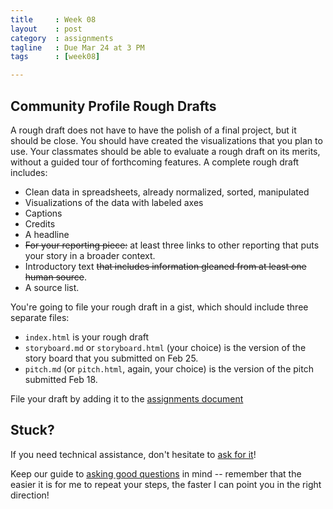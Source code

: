 ```yaml
---
title     : Week 08
layout    : post
category  : assignments
tagline   : Due Mar 24 at 3 PM
tags      : [week08]

---
```


## Community Profile Rough Drafts

A rough draft does not have to have the polish of a final project, but it should be close. You should have created the visualizations that you plan to use. Your classmates should be able to evaluate a rough draft on its merits, without a guided tour of forthcoming features. A complete rough draft includes:

+ Clean data in spreadsheets, already normalized, sorted, manipulated
+ Visualizations of the data with labeled axes
+ Captions
+ Credits
+ A headline
+ <del>For your reporting piece:</del> at least three links to other reporting that puts your story in a broader context.
+ Introductory text <del>that includes information gleaned from at least one human source</del>.
+ A source list. 

You're going to file your rough draft in a gist, which should include three separate files:

+ `index.html` is your rough draft
+ `storyboard.md` or `storyboard.html` (your choice) is the version of the story board that you submitted on Feb 25.
+ `pitch.md` (or `pitch.html`, again, your choice) is the version of the pitch submitted Feb 18. 

File your draft by adding it to the [assignments document](https://docs.google.com/a/journalism.cuny.edu/document/d/1kUg2EfTBZsK0HG5TAenIa68_d9B6Od6uO6B_BRch0SE/edit?usp=sharing)


## Stuck?

If you need technical assistance, don't hesitate to [ask for it](https://github.com/amandabee/CUNY-data-skills/issues)! 

Keep our guide to [asking good questions](http://amandabee.github.io/CUNY-data-skills/hands-on/goodquestions.html) in mind -- remember that the easier it is for me to repeat your steps, the faster I can point you in the right direction!
